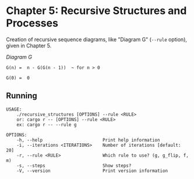 # Chapter 5: Recursive Structures and Processes

Creation of recursive sequence diagrams, like "Diagram G" (`--rule` option), given in Chapter 5.

_Diagram G_

```
G(n) =  n - G(G(n - 1))  ~ for n > 0

G(0) =  0
```

## Running

```
USAGE:
    ./recursive_structures [OPTIONS] --rule <RULE>
    or: cargo r -- [OPTIONS] --rule <RULE>
    ex: cargo r -- --rule g

OPTIONS:
    -h, --help                       Print help information
    -i, --iterations <ITERATIONS>    Number of iterations [default: 20]
    -r, --rule <RULE>                Which rule to use? (g, g_flip, f, m)
    -s, --steps                      Show steps?
    -V, --version                    Print version information
```